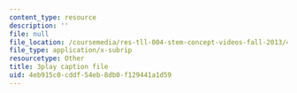 ```yaml
---
content_type: resource
description: ''
file: null
file_location: /coursemedia/res-tll-004-stem-concept-videos-fall-2013/4eb915c0cddf54eb8db0f129441a1d59_mVQOmLTXLbQ.vtt
file_type: application/x-subrip
resourcetype: Other
title: 3play caption file
uid: 4eb915c0-cddf-54eb-8db0-f129441a1d59
---
```

